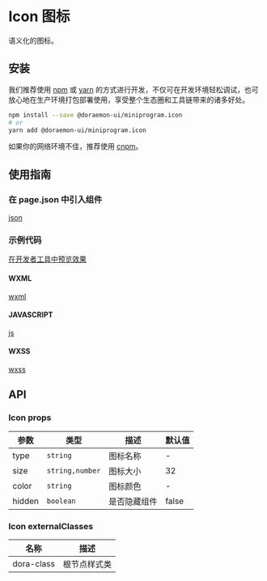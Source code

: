 # Icon 图标

语义化的图标。

## 安装

我们推荐使用 [npm](https://www.npmjs.com) 或 [yarn](https://yarnpkg.com) 的方式进行开发，不仅可在开发环境轻松调试，也可放心地在生产环境打包部署使用，享受整个生态圈和工具链带来的诸多好处。

```bash
npm install --save @doraemon-ui/miniprogram.icon
# or
yarn add @doraemon-ui/miniprogram.icon
```

如果你的网络环境不佳，推荐使用 [cnpm](https://cnpmjs.org)。

## 使用指南

### 在 page.json 中引入组件

[json](./proscenium/pages/index/index.json ':include :type=code')

### 示例代码

[在开发者工具中预览效果](https://developers.weixin.qq.com/s/k2RmOcmC7uvv)

<!-- tabs:start -->

#### **WXML**

[wxml](./proscenium/pages/index/index.wxml ':include :type=code')

#### **JAVASCRIPT**

[js](./proscenium/pages/index/index.js ':include :type=code')

#### **WXSS**

[wxss](./proscenium/pages/index/index.wxss ':include :type=code')

<!-- tabs:end -->

## API

### Icon props

| 参数 | 类型 | 描述 | 默认值 |
| --- | --- | --- | --- |
| type | `string` | 图标名称 | - |
| size | `string,number` | 图标大小 | 32 |
| color | `string` | 图标颜色 | - |
| hidden | `boolean` | 是否隐藏组件 | false |

### Icon externalClasses

| 名称 | 描述 |
| --- | --- |
| dora-class | 根节点样式类 |
